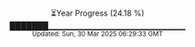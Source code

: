 <p align="center">
⏳Year Progress (24.18 %) <br>
███████▁▁▁▁▁▁▁▁▁▁▁▁▁▁▁▁▁▁▁▁▁▁▁ <br>
<sub>Updated: Sun, 30 Mar 2025 06:29:33 GMT</sub>
</p>

